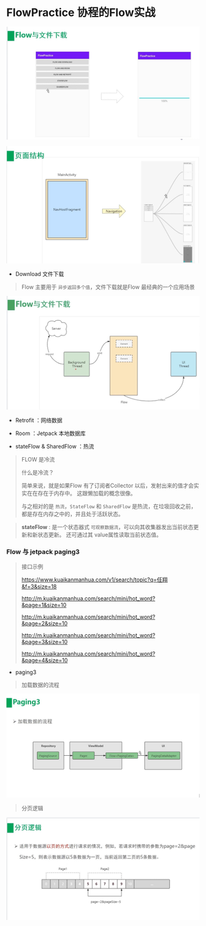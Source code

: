 # FlowPractice 协程的Flow实战



![img.png](pic/flow_samples.png)

![img.png](pic/flow_page_struction.png)

- Download 文件下载
> Flow 主要用于 `异步返回多个值`，文件下载就是Flow 最经典的一个应用场景
>

![img.png](pic/flow_download.jpeg)



- Retrofit ：网络数据

- Room ：Jetpack 本地数据库

- stateFlow & SharedFlow ：热流
> FLOW 是冷流
> 
> 什么是冷流？
> 
> 简单来说，就是如果Flow 有了订阅者Collector 以后，发射出来的值才会实实在在存在于内存中。
> 这跟懒加载的概念很像。
> 
> 与之相对的是 `热流`，`StateFlow` 和 `SharedFlow` 是热流，在垃圾回收之前，都是存在内存之中的，并且处于活跃状态。
> 

> **stateFlow** : 是一个状态器式 `可观察数据流`，可以向其收集器发出当前状态更新和新状态更新。
> 还可通过其 value属性读取当前状态值。
> 

### Flow 与 jetpack paging3
> 接口示例
> 
> https://www.kuaikanmanhua.com/v1/search/topic?q=任翔&f=3&size=18
> 
> http://m.kuaikanmanhua.com/search/mini/hot_word?&page=1&size=10
> 
> http://m.kuaikanmanhua.com/search/mini/hot_word?&page=2&size=10
> 
> http://m.kuaikanmanhua.com/search/mini/hot_word?&page=3&size=10
> 
> http://m.kuaikanmanhua.com/search/mini/hot_word?&page=4&size=10

- paging3
> 加载数据的流程
> 
![](pic/flow_paging3_start_con.png)

> 分页逻辑
>
![](pic/flow_page_more.png)


